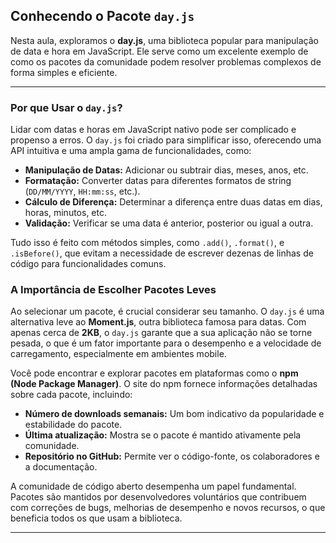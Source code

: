 ## Conhecendo o Pacote `day.js`

Nesta aula, exploramos o **day.js**, uma biblioteca popular para manipulação de data e hora em JavaScript. Ele serve como um excelente exemplo de como os pacotes da comunidade podem resolver problemas complexos de forma simples e eficiente.

---

### Por que Usar o `day.js`?

Lidar com datas e horas em JavaScript nativo pode ser complicado e propenso a erros. O `day.js` foi criado para simplificar isso, oferecendo uma API intuitiva e uma ampla gama de funcionalidades, como:

* **Manipulação de Datas:** Adicionar ou subtrair dias, meses, anos, etc.
* **Formatação:** Converter datas para diferentes formatos de string (`DD/MM/YYYY`, `HH:mm:ss`, etc.).
* **Cálculo de Diferença:** Determinar a diferença entre duas datas em dias, horas, minutos, etc.
* **Validação:** Verificar se uma data é anterior, posterior ou igual a outra.

Tudo isso é feito com métodos simples, como `.add()`, `.format()`, e `.isBefore()`, que evitam a necessidade de escrever dezenas de linhas de código para funcionalidades comuns.

### A Importância de Escolher Pacotes Leves

Ao selecionar um pacote, é crucial considerar seu tamanho. O `day.js` é uma alternativa leve ao **Moment.js**, outra biblioteca famosa para datas. Com apenas cerca de **2KB**, o `day.js` garante que a sua aplicação não se torne pesada, o que é um fator importante para o desempenho e a velocidade de carregamento, especialmente em ambientes mobile.

Você pode encontrar e explorar pacotes em plataformas como o **npm (Node Package Manager)**. O site do npm fornece informações detalhadas sobre cada pacote, incluindo:

* **Número de downloads semanais:** Um bom indicativo da popularidade e estabilidade do pacote.
* **Última atualização:** Mostra se o pacote é mantido ativamente pela comunidade.
* **Repositório no GitHub:** Permite ver o código-fonte, os colaboradores e a documentação.

A comunidade de código aberto desempenha um papel fundamental. Pacotes são mantidos por desenvolvedores voluntários que contribuem com correções de bugs, melhorias de desempenho e novos recursos, o que beneficia todos os que usam a biblioteca.

---
